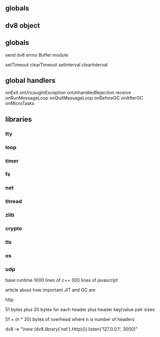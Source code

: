 ## globals

## dv8 object

## globals

send
dv8
errno
Buffer
module

setTimeout
clearTimeout
setInterval
clearInterval

## global handlers
onExit
onUncaughtException
onUnhandledRejection
receive
onRunMessageLoop
onQuitMessageLoop
onBeforeGC
onAfterGC
onMicroTasks

## libraries

### tty
### loop
### timer
### fs
### net
### thread
### zlib
### crypto
### tls
### os
### udp

base runtime
1000 lines of c++
300 lines of javascript

article about how important JIT and GC are


http

51 bytes
plus 20 bytes for each header
plus header key/value pair sizes

51 + (n * 20) bytes of overhead where n is number of headers


dv8 -e "(new (dv8.library('net').Http)()).listen('127.0.0.1', 3000)"
